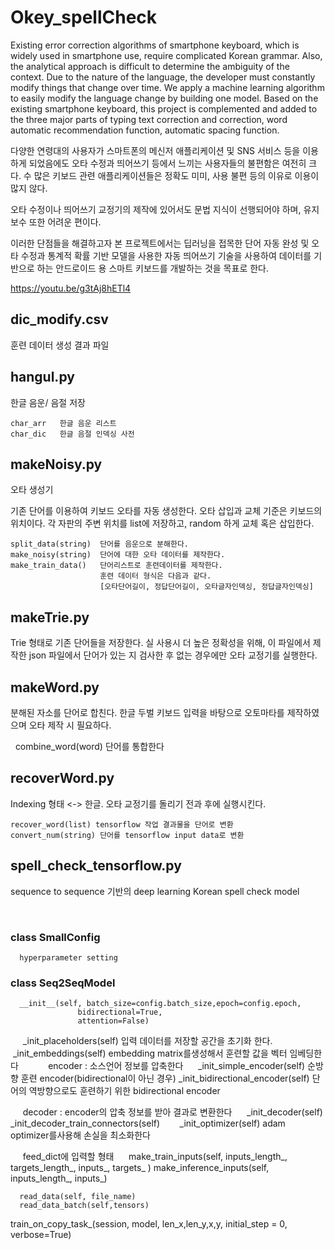 # Okey_spellCheck
Existing error correction algorithms of smartphone keyboard, 
which is widely used in smartphone use, require complicated Korean grammar. 
Also, the analytical approach is difficult to determine the ambiguity of the context.
Due to the nature of the language, the developer must constantly modify things that change over time.
We apply a machine learning algorithm to easily modify the language change by building one model.
Based on the existing smartphone keyboard, this project is complemented and added to the three major parts of typing text correction and correction,
word automatic recommendation function, automatic spacing function.

다양한 연령대의 사용자가 스마트폰의 메신저 애플리케이션 및 SNS 서비스 등을 이용하게 되었음에도
오타 수정과 띄어쓰기 등에서 느끼는 사용자들의 불편함은 여전히 크다.
수 많은 키보드 관련 애플리케이션들은 정확도 미미, 사용 불편 등의 이유로 이용이 많지 않다.

오타 수정이나 띄어쓰기 교정기의 제작에 있어서도
문법 지식이 선행되어야 하며, 유지 보수 또한 어려운 편이다.

이러한 단점들을 해결하고자 본 프로젝트에서는 딥러닝을 접목한 단어 자동 완성 및 오타 수정과 
통계적 확률 기반 모델을 사용한 자동 띄어쓰기 기술을 사용하여
데이터를 기반으로 하는 
안드로이드 용 스마트 키보드를 개발하는 것을 목표로 한다.

https://youtu.be/g3tAj8hETl4



## dic_modify.csv
  훈련 데이터 생성 결과 파일

## hangul.py
  한글 음운/ 음절 저장

    char_arr   한글 음운 리스트
    char_dic   한글 음절 인덱싱 사전

## makeNoisy.py
  오타 생성기

  기존 단어를 이용하여 키보드 오타를 자동 생성한다.
  오타 삽입과 교체 기준은 키보드의 위치이다.
  각 자판의 주변 위치를 list에 저장하고, random 하게 교체 혹은 삽입한다.

    split_data(string)  단어를 음운으로 분해한다.
    make_noisy(string)  단어에 대한 오타 데이터를 제작한다.
    make_train_data()   단어리스트로 훈련데이터를 제작한다. 
                        훈련 데이터 형식은 다음과 같다.
                        [오타단어길이, 정답단어길이, 오타글자인덱싱, 정답글자인덱싱]

## makeTrie.py
  Trie 형태로 기존 단어들을 저장한다. 실 사용시 더 높은 정확성을 위해, 이 파일에서 제작한 json 파일에서 단어가 있는 지 검사한 후 없는 경우에만 오타 교정기를 실행한다.

## makeWord.py
  분해된 자소를 단어로 합친다. 한글 두벌 키보드 입력을 바탕으로 오토마타를 제작하였으며 오타 제작 시 필요하다.
  
    combine_word(word) 단어를 통합한다

## recoverWord.py
  Indexing 형태 <-> 한글. 오타 교정기를 돌리기 전과 후에 실행시킨다.
  
    recover_word(list) tensorflow 작업 결과물을 단어로 변환
    convert_num(string) 단어를 tensorflow input data로 변환

## spell_check_tensorflow.py
  sequence to sequence 기반의 deep learning Korean spell check model
  
  
  ### class SmallConfig
      hyperparameter setting
    
  ### class Seq2SeqModel
      __init__(self, batch_size=config.batch_size,epoch=config.epoch,
                   bidirectional=True,
                   attention=False)
      _init_placeholders(self)  입력 데이터를 저장할 공간을 초기화 한다.
      _init_embeddings(self)  embedding matrix를생성해서 훈련할 값을 벡터 임베딩한다
      
      encoder : 소스언어 정보를 압축한다
      _init_simple_encoder(self)  순방향 훈련 encoder(bidirectional이 아닌 경우)
      _init_bidirectional_encoder(self) 단어의 역방향으로도 훈련하기 위한 bidirectional encoder
      
      decoder : encoder의 압축 정보를 받아 결과로 변환한다
      _init_decoder(self)
      _init_decoder_train_connectors(self) 
       
      _init_optimizer(self)  adam optimizer를사용해 손실을 최소화한다
      
      feed_dict에 입력할 형태
      make_train_inputs(self, inputs_length_, targets_length_, inputs_, targets_ )
      make_inference_inputs(self, inputs_length_, inputs_)
      
      read_data(self, file_name)
      read_data_batch(self,tensors)
      
   train_on_copy_task_(session, model,
                        len_x,len_y,x,y,
                        initial_step = 0,
                       verbose=True)
